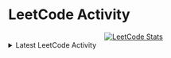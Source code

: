 # LeetCode Activity

<div align="center">
  <a href="https://leetcode.com/Leta-Kasahun">
    <img src="https://leetcode-badge.vercel.app/?username=Leta-Kasahun&theme=dark" alt="LeetCode Stats" />
  </a>
</div>

<!-- LEETCODE_ACTIVITY_START -->

<details>
<summary>Latest LeetCode Activity</summary>

| Time (UTC) | Problem | Lang | Link |
|---:|---|---|---|
| YYYY-MM-DD HH:MM | Example Problem | Python | [link](https://leetcode.com/problems/example/) |

</details>

<!-- LEETCODE_ACTIVITY_END -->
